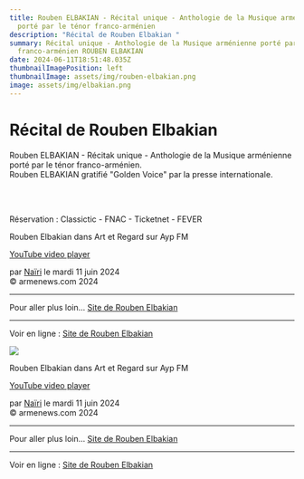 ```yaml
---
title: Rouben ELBAKIAN - Récital unique - Anthologie de la Musique arménienne
  porté par le ténor franco-arménien
description: "Récital de Rouben Elbakian "
summary: Récital unique - Anthologie de la Musique arménienne porté par le ténor
  franco-arménien ROUBEN ELBAKIAN
date: 2024-06-11T18:51:48.035Z
thumbnailImagePosition: left
thumbnailImage: assets/img/rouben-elbakian.png
image: assets/img/elbakian.png
---
```

<!--StartFragment-->

# Récital de Rouben Elbakian

Rouben ELBAKIAN - Récitak unique - Anthologie de la Musique arménienne porté par le ténor franco-arménien.\
R﻿ouben ELBAKIAN gratifié "Golden Voice" par la presse internationale.

![]()

\
\
R﻿éservation : Classictic - FNAC - Ticketnet - FEVER

Rouben Elbakian dans Art et Regard sur Ayp FM

[YouTube video player](https://www.youtube.com/embed/q0wy_rXaGHY?si=jpbFBKa-Ecq6GF4v)

par [Naïri](https://www.armenews.com/spip.php?page=auteur&id_auteur=475) le mardi 11 juin 2024\
© armenews.com 2024

- - -

Pour aller plus loin... [Site de Rouben Elbakian](http://www.rouben-elbakian.com/)

- - -

Voir en ligne : [Site de Rouben Elbakian](http://www.rouben-elbakian.com/)

<!--EndFragment-->

![](https://www.armenews.com/IMG/arton116828.png)

Rouben Elbakian dans Art et Regard sur Ayp FM

[YouTube video player](https://www.youtube.com/embed/q0wy_rXaGHY?si=jpbFBKa-Ecq6GF4v)

par [Naïri](https://www.armenews.com/spip.php?page=auteur&id_auteur=475) le mardi 11 juin 2024\
© armenews.com 2024

- - -

Pour aller plus loin... [Site de Rouben Elbakian](http://www.rouben-elbakian.com/)

- - -

Voir en ligne : [Site de Rouben Elbakian](http://www.rouben-elbakian.com/)

<!--EndFragment-->